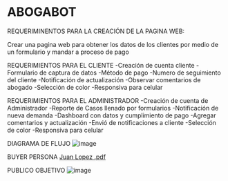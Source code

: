 # ABOGABOT

REQUERIMINENTOS PARA LA CREACIÓN DE LA PAGINA WEB:

Crear una pagina web para obtener los datos de los clientes por medio de un formulario y mandar a proceso de pago 

REQUERIMIENTOS PARA EL CLIENTE
-Creación de cuenta cliente
-Formulario de captura de datos 
-Método de pago
-Numero de seguimiento del cliente
-Notificación de actualización 
-Observar comentarios de abogado
-Selección de color
-Responsiva para celular


REQUERIMIENTOS PARA EL ADMINISTRADOR
-Creación de cuenta de Administrador
-Reporte de Casos llenado por formularios
-Notificación de nueva demanda
-Dashboard con datos y cumplimiento de pago
-Agregar comentarios y actualización
-Envió de notificaciones a cliente
-Selección de color
-Responsiva para celular

DIAGRAMA DE FLUJO
![image](https://user-images.githubusercontent.com/114204528/193979575-f543e83a-2da8-4602-8b96-65e66a8be961.png)

BUYER PERSONA
[Juan Lopez .pdf](https://github.com/luismay0rquin/ABOGABOT/files/9712614/Juan.Lopez.pdf)

PUBLICO OBJETIVO 
![image](https://user-images.githubusercontent.com/114204528/193982373-c78fb3ff-16cb-452a-88a3-a3667ff3d689.png)
